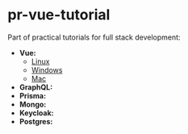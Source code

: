 
#  pr-vue-tutorial

Part of practical tutorials for full stack development:

- **Vue:**
  - [Linux](https://github.com/iaBIH/pr-vue-tutorial/blob/main/Ubuntu.md)
  - [Windows]()
  - [Mac]()
- **GraphQL:**
- **Prisma:**
- **Mongo:**
- **Keycloak:**
- **Postgres:**


